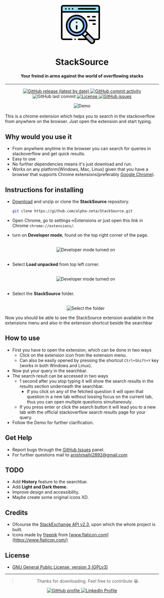 <div align="center"">
<img src="img/icon.png" style="margin-right:10px;" width="128" />
<h1>StackSource</h1>
<h4>Your freind in arms against the world of overflowing stacks</h4>
</div>

---

<p align="center"">
  <a href = "https://github.com/alpha-zeta/StackSource/releases/">
    <img alt="GitHub release (latest by date)" src="https://img.shields.io/github/v/release/alpha-zeta/StackSource">
  </a>
  <a href = "https://github.com/alpha-zeta/StackSource/commits/">
    <img alt="GitHub commit activity" src="https://img.shields.io/github/commit-activity/y/alpha-zeta/StackSource">
  </a>
  <img alt="GitHub last commit" src="https://img.shields.io/github/last-commit/alpha-zeta/StackSource">
  <a href = "./LICENSE.md">
    <img alt="License" src="https://img.shields.io/github/license/alpha-zeta/StackSource">
  </a>
  <a href="https://github.com/alpha-zeta/StackSource/issues/">
    <img alt="GitHub issues" src="https://img.shields.io/github/issues/alpha-zeta/StackSource">
  </a>
</p>
<div align="center">
<img src="https://res.cloudinary.com/nerdbard/image/upload/v1638013139/demo_gif_better_h4yh5n.gif" alt="Demo" width="600" />
</div>

<br>
This is a chrome extension which helps you to search in the stackoverflow from anywhere on the browser. Just open the extension and start typing.

## Why would you use it
- From anywhere anytime in the browser you can search for queries in stackoverflow and get quick results.
- Easy to use
- No further dependencies means it's just download and run.
- Works on any platform(Windows, Mac, Linux) given that you have a browser that supports Chrome extensions(preferably [Google Chrome](https://www.google.com/intl/en_in/chrome/)).
## Instructions for installing

- [Download](https://github.com/alpha-zeta/StackSource/archive/refs/heads/master.zip) and unzip or clone the **StackSource** repository.
   ```bash
  git clone https://github.com/alpha-zeta/StackSource.git
  ```
- Open Chrome, go to settings->Extensions or just open this link in Chrome `chrome://extensions/`. 
- turn on **Developer mode**, found on the top right corner of the page.
  
  <br>
  <div align="center"><img src="https://res.cloudinary.com/nerdbard/image/upload/v1638016118/developer_on_djimjx.png" alt="Developer mode turned on" width="300" /></div>
  <br>
- Select **Load unpacked** from top left corner.
  
  <br>
  <div align="center"><img src="https://res.cloudinary.com/nerdbard/image/upload/v1638016118/load_unpacked_ejazvn.png" alt="Developer mode turned on" width="300" /></div>
  <br>
- Select the **StackSource** folder.
  
  <br>
  <div align="center"><img src="https://res.cloudinary.com/nerdbard/image/upload/v1638016118/select_folder_rv0nhu.png" alt="Select the folder" width="500" /></div>
  
Now you should be able to see the StackSource extension available in the extensions menu and also in the extension shortcut beside the searchbar

## How to use

- First you have to open the extension, which can be done in two ways
  - Click on the extension icon from the extension menu.
  - Can also be easily opened by pressing the shortcut `Ctrl+Shift+Y` key (works in both Windows and Linux).
- Now put your query in the searchbar.
- The search result can be accessed in two ways
   - 1 second after you stop typing it will show the search results in the results section underneath the searchbar.
     - If you click on any of the fetched question it will open that question in a new tab without loosing focus on the current tab, thus you can open multiple questions simultaneouly.
  - If you press enter or click the search button it will lead you to a new tab with the official stackoverflow search results page for your query. 
- Follow the Demo for further clarification.

## Get Help
- Report bugs through the [GitHub Issues](https://github.com/alpha-zeta/StackSource/issues) panel.
- For further questions mail to [anishmajhi2892@gmail.com](mailto:anishmajhi2892@gmail.com)

## TODO
- Add **History** feature to the searchbar.
- Add **Light and Dark theme**.
- Improve design and accessibility.
- Maybe create some original icons XD.
  
## Credits
- Ofcourse the [StackExchange API v2.3](https://api.stackexchange.com/), upon which the whole project is built.
- Icons made by [freepik](https://www.flaticon.com/authors/freepik) from [www.flaticon.com](https://www.flaticon.com/)
  
## License
- [GNU General Public License, version 3 (GPLv3)](./LICENSE.md)

---

> <div align="center">Thanks for downloading. Feel free to contribute 😁.</div>

<p align="center">
  <a href="https://github.com/alpha-zeta">
    <img alt="GitHub profile" src="https://img.shields.io/badge/GitHub-%40alpha--zeta-brightgreen">
  </a>
  <a href="https://www.linkedin.com/in/anish-majhi/">
    <img src="https://img.shields.io/badge/LinkedIn-%40ANISH%20MAJHI-blue" alt="LinkedIn Profile" />
  </a>
</p>